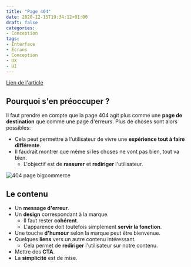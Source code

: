 ```yaml
---
title: "Page 404"
date: 2020-12-15T19:34:12+01:00
draft: false
categories:
- Conception
tags:
- Interface
- Écrans
- Conception
- UX
- UI
---
```


[Lien de l'article](https://www.justinmind.com/blog/best-404-pages/)

## Pourquoi s'en préoccuper ?

Il faut prendre en compte que la page 404 agit plus comme une **page de destination** que comme une page d'erreurs. Plus de choses sont alors possibles:

- Cela peut permettre à l'utilisateur de vivre une **expérience tout à faire différente**.
- Il faudrait montrer que même si les choses ne vont pas bien, tout va bien.
  - L'objectif est de **rassurer** et **rediriger** l'utilisateur.

![404 page bigcommerce](https://cdn.searchenginejournal.com/wp-content/uploads/2020/08/killer-404-page-bigcommerce-5f3d5a90b963d.png)

## Le contenu

- Un **message d'erreur**.
- Un **design** correspondant à la marque.
  - Il faut rester **cohérent**.
  - L'apparence doit toutefois simplement **servir la fonction**.
- Une touche **d'humour** selon la marque peut être bienvenue.
- Quelques **liens** vers un autre contenu intéressant.
  - Cela permet de **rediriger** l'utilisateur sur notre contenu.
- Mettre des **CTA**.
- La **simplicité** est de mise.
